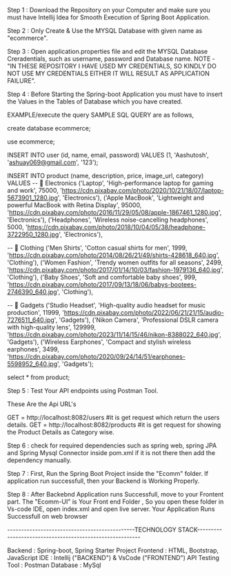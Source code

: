 Step 1 :
Download the Repository on your Computer and make sure you must have Intellij Idea for Smooth Execution of Spring Boot Application.

Step 2 :
Only Create & Use the MYSQL Database with given name as "ecommerce".

Step 3 :
Open application.properties file and edit the MYSQL Database Creradentials, such as username, password and Database name.
NOTE - "IN THESE REPOSITORY I HAVE USED MY CREDENTIALS, SO KINDLY DO NOT USE MY CREDENTIALS EITHER IT WILL RESULT AS APPLICATION FAILURE".

Step 4 : 
Before Starting the Spring-boot Application you must have to insert the Values in the Tables of Database which you have created.



 EXAMPLE/execute the query SAMPLE SQL QUERY are as follows,

create database ecommerce;

use ecommerce;


INSERT INTO user (id, name, email, password) VALUES (1, 'Aashutosh', 'ashuay069@gmail.com', '123');



INSERT INTO product (name, description, price, image_url, category) VALUES
-- 📌 Electronics
('Laptop', 'High-performance laptop for gaming and work', 75000, 'https://cdn.pixabay.com/photo/2020/10/21/18/07/laptop-5673901_1280.jpg', 'Electronics'),
('Apple MacBook', 'Lightweight and powerful MacBook with Retina Display', 95000, 'https://cdn.pixabay.com/photo/2016/11/29/05/08/apple-1867461_1280.jpg', 'Electronics'),
('Headphones', 'Wireless noise-cancelling headphones', 5000, 'https://cdn.pixabay.com/photo/2018/10/04/05/38/headphone-3722950_1280.jpg', 'Electronics'),

-- 📌 Clothing
('Men Shirts', 'Cotton casual shirts for men', 1999, 'https://cdn.pixabay.com/photo/2014/08/26/21/49/shirts-428618_640.jpg', 'Clothing'),
('Women Fashion', 'Trendy women outfits for all seasons', 2499, 'https://cdn.pixabay.com/photo/2017/01/14/10/03/fashion-1979136_640.jpg', 'Clothing'),
('Baby Shoes', 'Soft and comfortable baby shoes', 999, 'https://cdn.pixabay.com/photo/2017/09/13/18/06/babys-bootees-2746390_640.jpg', 'Clothing'),

-- 📌 Gadgets
('Studio Headset', 'High-quality audio headset for music production', 11999, 'https://cdn.pixabay.com/photo/2022/06/21/21/15/audio-7276511_640.jpg', 'Gadgets'),
('Nikon Camera', 'Professional DSLR camera with high-quality lens', 129999, 'https://cdn.pixabay.com/photo/2023/11/14/15/46/nikon-8388022_640.jpg', 'Gadgets'),
('Wireless Earphones', 'Compact and stylish wireless earphones', 3499, 'https://cdn.pixabay.com/photo/2020/09/24/14/51/earphones-5598952_640.jpg', 'Gadgets');

select * from product;


Step 5 :
Test Your API endpoints using Postman Tool.

These Are the Api URL's 

GET = http://localhost:8082/users    #it is get request which return the users details.
GET = http://localhost:8082/products   #it is get request for showing the Product Details as Category wise.

Step 6 :
check for required dependencies such as spring web, spring JPA and Spring Mysql Connector inside pom.xml if it is not there then add the dependency manually.

Step 7 :
First, Run the Spring Boot Project inside the "Ecomm" folder. If application run successfull, then your Backend is Working Properly.

Step 8 :
After Backebnd Application runs Successfull, move to your Frontent part.
The "Ecomm-UI" is Your Front end Folder , So you open these folder in Vs-code IDE, open index.xml and open live server.
Your Application Runs Successfull on web browser


----------------------------------------------TECHNOLOGY STACK---------------------------------------------------------


Backend : Spring-boot, Spring Starter Project
Frontend : HTML, Bootstrap, JavaScript
IDE : Intellij ("BACKEND") & VsCode ("FRONTEND")
API Testing Tool : Postman
Database : MySql



